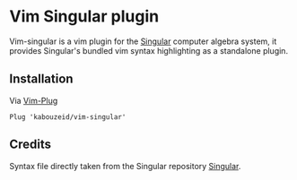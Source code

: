 # Vim Singular plugin

Vim-singular is a vim plugin for the [Singular] computer algebra system, it provides Singular's bundled vim syntax highlighting as a standalone plugin.

[Singular]: https://www.singular.uni-kl.de

## Installation

Via [Vim-Plug]

    Plug 'kabouzeid/vim-singular'

[Vim-Plug]: https://github.com/junegunn/vim-plug

## Credits
Syntax file directly taken from the Singular repository [Singular](https://github.com/Singular/Singular).
